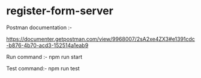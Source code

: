 # register-form-server

Postman documentation :-

https://documenter.getpostman.com/view/9968007/2sA2xe4ZX3#e1391cdc-b876-4b70-acd3-152514a1eab9

Run command :- npm run start

Test command:- npm run test 




